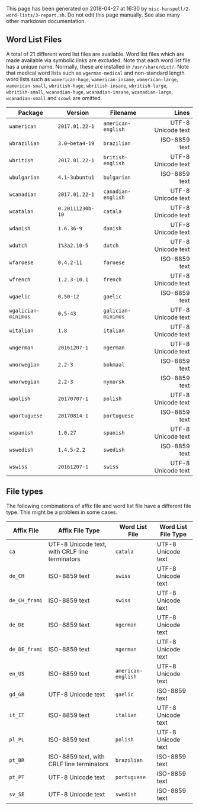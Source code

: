 This page has been generated on 2018-04-27 at 16:30 by `misc-hunspell/2-word-lists/3-report.sh`. Do not edit this page manually. See also many other markdown documentation.

## Word List Files

A total of 21 different word list files are available. Word list files which are made available via symbolic links are excluded. Note that each word list file has a unique name. Normally, these are installed in `/usr/share/dict/`. Note that medical word lists such as `wgerman-medical` and non-standard length word lists such as `wamerican-huge`, `wamerican-insane`, `wamerican-large`, `wamerican-small`, `wbritish-huge`, `wbritish-insane`, `wbritish-large`, `wbritish-small`, `wcanadian-huge`, `wcanadian-insane`, `wcanadian-large`, `wcanadian-small` and `scowl` are omitted.

| Package | Version | Filename | Lines |
|---|---|---|--:|
| `wamerican` | `2017.01.22-1` | `american-english` | UTF-8 Unicode text | `100411` |
| `wbrazilian` | `3.0~beta4-19` | `brazilian` | ISO-8859 text | `275502` |
| `wbritish` | `2017.01.22-1` | `british-english` | UTF-8 Unicode text | `100633` |
| `wbulgarian` | `4.1-3ubuntu1` | `bulgarian` | ISO-8859 text | `867136` |
| `wcanadian` | `2017.01.22-1` | `canadian-english` | UTF-8 Unicode text | `101016` |
| `wcatalan` | `0.20111230b-10` | `catala` | UTF-8 Unicode text | `612509` |
| `wdanish` | `1.6.36-9` | `danish` | UTF-8 Unicode text | `313013` |
| `wdutch` | `1%3a2.10-5` | `dutch` | UTF-8 Unicode text | `345339` |
| `wfaroese` | `0.4.2-11` | `faroese` | ISO-8859 text | `425136` |
| `wfrench` | `1.2.3-10.1` | `french` | UTF-8 Unicode text | `139719` |
| `wgaelic` | `0.50-12` | `gaelic` | ISO-8859 text | `15670` |
| `wgalician-minimos` | `0.5-43` | `galician-minimos` | UTF-8 Unicode text | `515385` |
| `witalian` | `1.8` | `italian` | UTF-8 Unicode text | `116778` |
| `wngerman` | `20161207-1` | `ngerman` | UTF-8 Unicode text | `356007` |
| `wnorwegian` | `2.2-3` | `bokmaal` | ISO-8859 text | `935405` |
| `wnorwegian` | `2.2-3` | `nynorsk` | ISO-8859 text | `627719` |
| `wpolish` | `20170707-1` | `polish` | UTF-8 Unicode text | `3802797` |
| `wportuguese` | `20170814-1` | `portuguese` | ISO-8859 text | `430981` |
| `wspanish` | `1.0.27` | `spanish` | UTF-8 Unicode text | `86016` |
| `wswedish` | `1.4.5-2.2` | `swedish` | ISO-8859 text | `121426` |
| `wswiss` | `20161207-1` | `swiss` | UTF-8 Unicode text | `356107` |
## File types

The following combinations of affix file and word list file have a different file type. This might be a problem in some cases.

| Affix File | Affix File Type | Word List File | Word List File Type |
|---|---|---|---|
| `ca` | UTF-8 Unicode text, with CRLF line terminators | `catala` | UTF-8 Unicode text |
| `de_CH` | ISO-8859 text | `swiss` | UTF-8 Unicode text |
| `de_CH_frami` | ISO-8859 text | `swiss` | UTF-8 Unicode text |
| `de_DE` | ISO-8859 text | `ngerman` | UTF-8 Unicode text |
| `de_DE_frami` | ISO-8859 text | `ngerman` | UTF-8 Unicode text |
| `en_US` | ISO-8859 text | `american-english` | UTF-8 Unicode text |
| `gd_GB` | UTF-8 Unicode text | `gaelic` | ISO-8859 text |
| `it_IT` | ISO-8859 text | `italian` | UTF-8 Unicode text |
| `pl_PL` | ISO-8859 text | `polish` | UTF-8 Unicode text |
| `pt_BR` | ISO-8859 text, with CRLF line terminators | `brazilian` | ISO-8859 text |
| `pt_PT` | UTF-8 Unicode text | `portuguese` | ISO-8859 text |
| `sv_SE` | UTF-8 Unicode text | `swedish` | ISO-8859 text |
